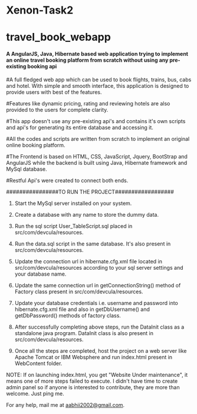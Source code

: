 # Xenon-Task2
# travel_book_webapp


#### A AngularJS, Java, Hibernate based web application trying to implement an online travel booking platform from scratch without using any pre-existing booking api ####


#A full fledged web app which can be used to book flights, trains, bus, cabs and hotel. With simple and smooth interface, this application is designed to provide users with best of the features.

#Features like dynamic pricing, rating and reviewing hotels are also provided to the users for complete clarity.

#This app doesn't use any pre-existing api's and contains it's own scripts and api's for generating its entire database and accessing it.

#All the codes and scripts are written from scratch to implement an original online booking platform.

#The Frontend is based on HTML, CSS, JavaScript, Jquery, BootStrap and AngularJS while the backend is built using Java, Hibernate framework and MySql database.

#Restful Api's were created to connect both ends.

################TO RUN THE PROJECT##################

1. Start the MySql server installed on your system.

2. Create a database with any name to store the dummy data.

3. Run the sql script User_TableScript.sql placed in src/com/devcula/resources.

4. Run the data.sql script in the same database. It's also present in src/com/devcula/resources.

5. Update the connection url in hibernate.cfg.xml file located in src/com/devcula/resources according to your sql server settings and your database name.

5. Update the same connection url in getConnectionString() method of Factory class present in src/com/devcula/resources.

6. Update your database credentials i.e. username and password into hibernate.cfg.xml file and 
also in getDbUsername() and getDbPassword() methods of factory class.

7. After successfully completing above steps, run the DataInit class as a standalone java program. DataInit class is also present in src/com/devcula/resources.

8. Once all the steps are completed, host the project on a web server like Apache Tomcat or IBM Websphere and run index.html present in WebContent folder.

NOTE: If on launching index.html, you get "Website Under maintenance", it means one of more steps failed to execute.
      I didn't have time to create admin panel so if anyone is interested to contribute, they are more than welcome. Just ping me.

For any help, mail me at aabhii2002@gmail.com.
